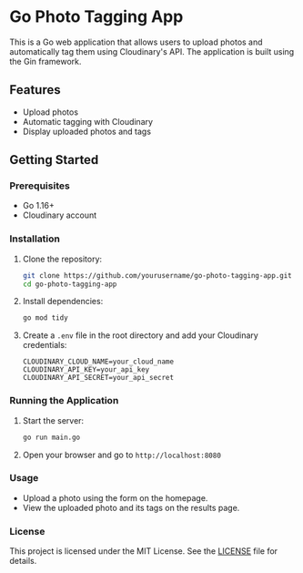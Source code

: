 # Go Photo Tagging App

This is a Go web application that allows users to upload photos and automatically tag them using Cloudinary's API. The application is built using the Gin framework.

## Features

- Upload photos
- Automatic tagging with Cloudinary
- Display uploaded photos and tags

## Getting Started

### Prerequisites

- Go 1.16+
- Cloudinary account

### Installation

1. Clone the repository:
    ```bash
    git clone https://github.com/yourusername/go-photo-tagging-app.git
    cd go-photo-tagging-app
    ```

2. Install dependencies:
    ```bash
    go mod tidy
    ```

3. Create a `.env` file in the root directory and add your Cloudinary credentials:
    ```plaintext
    CLOUDINARY_CLOUD_NAME=your_cloud_name
    CLOUDINARY_API_KEY=your_api_key
    CLOUDINARY_API_SECRET=your_api_secret
    ```

### Running the Application

1. Start the server:
    ```bash
    go run main.go
    ```

2. Open your browser and go to `http://localhost:8080`

### Usage

- Upload a photo using the form on the homepage.
- View the uploaded photo and its tags on the results page.

### License

This project is licensed under the MIT License. See the [LICENSE](LICENSE) file for details.